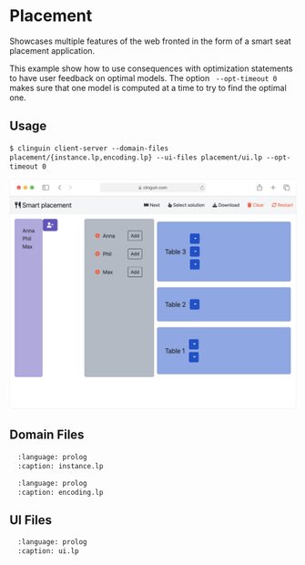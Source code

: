 # Placement

Showcases multiple features of the web fronted in the form of a smart seat placement application.

This example show how to use consequences with optimization statements to have user feedback on optimal models.
The option ` --opt-timeout 0` makes sure that one model is computed at a time to try to find the optimal one.

## Usage

```
$ clinguin client-server --domain-files placement/{instance.lp,encoding.lp} --ui-files placement/ui.lp --opt-timeout 0
```



<img src="https://github.com/potassco/clinguin/blob/master/examples/angular/placement/ui.gif?raw=true">

## Domain Files

```{literalinclude} ../../../examples/angular/placement/instance.lp
  :language: prolog
  :caption: instance.lp
```
```{literalinclude} ../../../examples/angular/placement/encoding.lp
  :language: prolog
  :caption: encoding.lp
```

## UI Files

```{literalinclude} ../../../examples/angular/placement/ui.lp
  :language: prolog
  :caption: ui.lp
```




